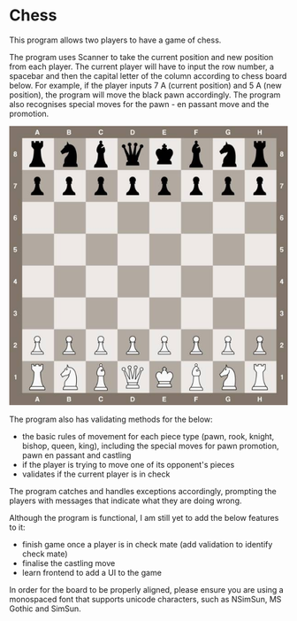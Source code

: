 # Chess

This program allows two players to have a game of chess. 

The program uses Scanner to take the current position and new position from each player. The current player will have to input the row number, a spacebar and then the capital letter of the column according to chess board below. For example, if the player inputs 7 A (current position) and 5 A (new position), the program will move the black pawn accordingly. The program also recognises special moves for the pawn - en passant move and the promotion. 

![chess-board.jpg](image%2Fchess-board.jpg)

The program also has validating methods for the below:
- the basic rules of movement for each piece type (pawn, rook, knight, bishop, queen, king), including the special moves for pawn promotion, pawn en passant and castling
- if the player is trying to move one of its opponent's pieces
- validates if the current player is in check

The program catches and handles exceptions accordingly, prompting the players with messages that indicate what they are doing wrong.

Although the program is functional, I am still yet to add the below features to it:
- finish game once a player is in check mate (add validation to identify check mate)
- finalise the castling move
- learn frontend to add a UI to the game 

In order for the board to be properly aligned, please ensure you are using a monospaced font that supports unicode characters, such as NSimSun, MS Gothic and SimSun.